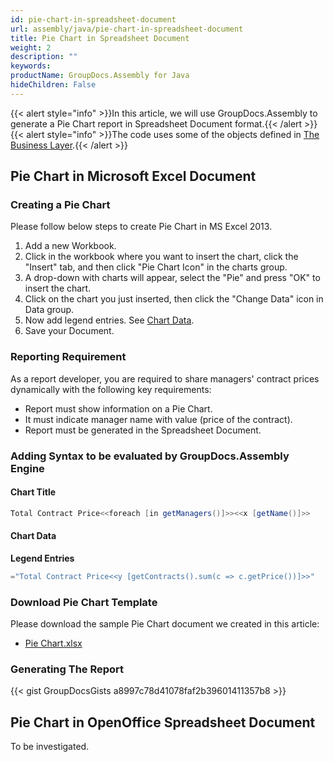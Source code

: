 ```yaml
---
id: pie-chart-in-spreadsheet-document
url: assembly/java/pie-chart-in-spreadsheet-document
title: Pie Chart in Spreadsheet Document
weight: 2
description: ""
keywords: 
productName: GroupDocs.Assembly for Java
hideChildren: False
---
```

{{< alert style="info" >}}In this article, we will use GroupDocs.Assembly to generate a Pie Chart report in Spreadsheet Document format.{{< /alert >}}{{< alert style="info" >}}The code uses some of the objects defined in [The Business Layer](https://docs.groupdocs.com/assembly/java/the-business-layer/).{{< /alert >}}

## Pie Chart in Microsoft Excel Document

### Creating a Pie Chart

Please follow below steps to create Pie Chart in MS Excel 2013.

1.  Add a new Workbook.
2.  Click in the workbook where you want to insert the chart, click the "Insert" tab, and then click "Pie Chart Icon" in the charts group.
3.  A drop-down with charts will appear, select the "Pie" and press "OK" to insert the chart.
4.  Click on the chart you just inserted, then click the "Change Data" icon in Data group.
5.  Now add legend entries. See [Chart Data](https://docs.groupdocs.com/assembly/java/pie-chart-in-spreadsheet-document/#adding-syntax-to-be-evaluated-by-groupdocsassembly-engine).
6.  Save your Document.

### Reporting Requirement

As a report developer, you are required to share managers' contract prices dynamically with the following key requirements:

*   Report must show information on a Pie Chart.
*   It must indicate manager name with value (price of the contract).
*   Report must be generated in the Spreadsheet Document.

### Adding Syntax to be evaluated by GroupDocs.Assembly Engine

#### Chart Title

```java
Total Contract Price<<foreach [in getManagers()]>><<x [getName()]>>
```

#### Chart Data

**Legend Entries**

```java
="Total Contract Price<<y [getContracts().sum(c => c.getPrice())]>>"
```

### Download Pie Chart Template

Please download the sample Pie Chart document we created in this article:

*   [Pie Chart.xlsx](https://github.com/groupdocs-assembly/GroupDocs.Assembly-for-Java/blob/master/Examples/GroupDocs.Assembly.Examples.Java/Data/Storage/Spreadsheet%20Templates/Pie%20Chart.xlsx?raw=true)

### Generating The Report

{{< gist GroupDocsGists a8997c78d41078faf2b39601411357b8 >}}

## Pie Chart in OpenOffice Spreadsheet Document

To be investigated.
